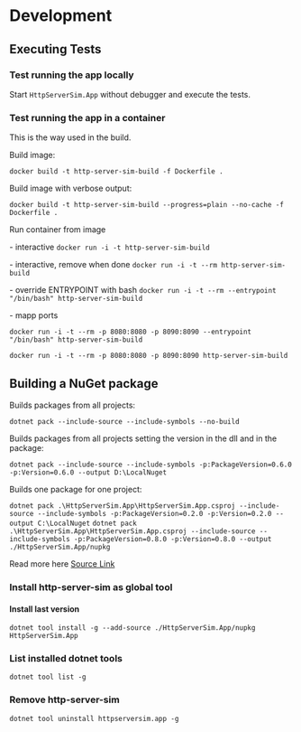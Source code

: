 # Development

## Executing Tests

### Test running the app locally

Start `HttpServerSim.App` without debugger and execute the tests.

### Test running the app in a container

This is the way used in the build.</p>

Build image:</p> `docker build -t http-server-sim-build -f Dockerfile .`</p>
Build image with verbose output:</p> `docker build -t http-server-sim-build --progress=plain --no-cache -f Dockerfile .`</p>

Run container from image</p>
	- interactive
	`docker run -i -t http-server-sim-build`</p>
	- interactive, remove when done
	`docker run -i -t --rm http-server-sim-build`</p>
	- override ENTRYPOINT with bash
	`docker run -i -t --rm --entrypoint "/bin/bash" http-server-sim-build `</p>
	- mapp ports</p>
	`docker run -i -t --rm -p 8080:8080 -p 8090:8090 --entrypoint "/bin/bash" http-server-sim-build`</p>
	`docker run -i -t --rm -p 8080:8080 -p 8090:8090 http-server-sim-build`</p>

## Building a NuGet package

Builds packages from all projects:</p>
`dotnet pack --include-source --include-symbols --no-build`

Builds packages from all projects setting the version in the dll and in the package:</p>
`dotnet pack --include-source --include-symbols -p:PackageVersion=0.6.0 -p:Version=0.6.0 --output D:\LocalNuget`

Builds one package for one project:</p>
`dotnet pack .\HttpServerSim.App\HttpServerSim.App.csproj --include-source --include-symbols -p:PackageVersion=0.2.0 -p:Version=0.2.0 --output C:\LocalNuget`
`dotnet pack .\HttpServerSim.App\HttpServerSim.App.csproj --include-source --include-symbols -p:PackageVersion=0.8.0 -p:Version=0.8.0 --output ./HttpServerSim.App/nupkg`

Read more here
[Source Link](https://learn.microsoft.com/en-us/dotnet/standard/library-guidance/sourcelink)


### Install http-server-sim as global tool

#### Install last version
`dotnet tool install -g --add-source ./HttpServerSim.App/nupkg HttpServerSim.App`

### List installed dotnet tools

`dotnet tool list -g`

### Remove http-server-sim

`dotnet tool uninstall httpserversim.app -g`
